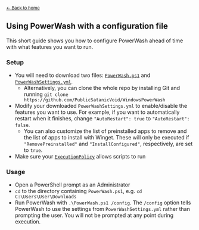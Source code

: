 <sup>[← Back to home](https://publicsatanicvoid.github.io/WindowsPowerWash/)</sup>

## Using PowerWash with a configuration file
This short guide shows you how to configure PowerWash ahead of time with what features you want to run.

### Setup
- You will need to download two files: [`PowerWash.ps1`](https://github.com/PublicSatanicVoid/WindowsPowerWash/tree/main/PowerWash.ps1) and [`PowerWashSettings.yml`](https://github.com/PublicSatanicVoid/WindowsPowerWash/tree/main/PowerWashSettings.yml).
  - Alternatively, you can clone the whole repo by installing Git and running `git clone https://github.com/PublicSatanicVoid/WindowsPowerWash`
- Modify your downloaded `PowerWashSettings.yml` to enable/disable the features you want to use. For example, if you want to automatically restart when it finishes, change `"AutoRestart": true` to `"AutoRestart": false`.
  - You can also customize the list of preinstalled apps to remove and the list of apps to install with Winget. These will only be executed if `"RemovePreinstalled"` and `"InstallConfigured"`, respectively, are set to `true`.
- Make sure your [`ExecutionPolicy`](https://learn.microsoft.com/en-us/powershell/module/microsoft.powershell.security/set-executionpolicy?view=powershell-7.3) allows scripts to run

### Usage
- Open a PowerShell prompt as an Administrator
- `cd` to the directory containing `PowerWash.ps1`, e.g. `cd C:\Users\User\Downloads`
- Run PowerWash with `.\PowerWash.ps1 /config`. The `/config` option tells PowerWash to use the settings from `PowerWashSettings.yml` rather than prompting the user. You will not be prompted at any point during execution.
